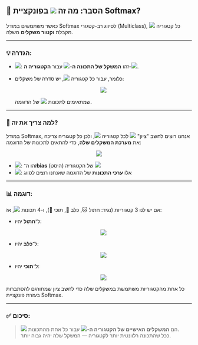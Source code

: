 ## 📘 הסבר: מה זה <img src="https://latex.codecogs.com/gif.latex?\beta_{j1},%20\dots,%20\beta_{jn}"/> בפונקציית Softmax?
  
כאשר משתמשים במודל Softmax לסיווג רב-קטגורי (Multiclass), כל קטגוריה <img src="https://latex.codecogs.com/gif.latex?j"/> מקבלת **וקטור משקלים** משלה.
  
---
  
### 💡 הגדרה:
  
- <img src="https://latex.codecogs.com/gif.latex?\beta_{ji}"/>: זהו **המשקל של התכונה ה-<img src="https://latex.codecogs.com/gif.latex?i"/>** עבור **הקטגוריה ה-<img src="https://latex.codecogs.com/gif.latex?j"/>**.
- כלומר, עבור כל קטגוריה <img src="https://latex.codecogs.com/gif.latex?j"/>, יש סדרה של משקלים:
  <p align="center"><img src="https://latex.codecogs.com/gif.latex?\beta_{j1},%20\beta_{j2},%20\dots,%20\beta_{jn}"/></p>  
  
  שמתאימים לתכונות <img src="https://latex.codecogs.com/gif.latex?x_1,%20x_2,%20\dots,%20x_n"/> של הדוגמה.
  
---
  
### 🧠 למה צריך את זה?
  
במודל Softmax, אנחנו רוצים לחשב "ציון" <img src="https://latex.codecogs.com/gif.latex?z_j"/> לכל קטגוריה <img src="https://latex.codecogs.com/gif.latex?j"/>, ולכן כל קטגוריה צריכה את **מערכת המשקלים שלה**, כדי להתאים לתכונות של הדוגמה:
  
<p align="center"><img src="https://latex.codecogs.com/gif.latex?z_j%20=%20\beta_{j0}%20+%20\beta_{j1}x_1%20+%20\beta_{j2}x_2%20+%20\dots%20+%20\beta_{jn}x_n"/></p>  
  
  
- <img src="https://latex.codecogs.com/gif.latex?\beta_{j0}"/>: זהו ה־**bias** (היסט) של הקטגוריה <img src="https://latex.codecogs.com/gif.latex?j"/>
- <img src="https://latex.codecogs.com/gif.latex?x_i"/>: אלו **ערכי התכונות** של הדוגמה שאנחנו רוצים לסווג
  
---
  
### 📊 דוגמה:
  
אם יש לנו 3 קטגוריות (נגיד: חתול 🐱, כלב 🐶, תוכי 🦜), ו-4 תכונות <img src="https://latex.codecogs.com/gif.latex?x_1%20\dots%20x_4"/>, אז:
  
- ל־**חתול** יהיו:  
  <p align="center"><img src="https://latex.codecogs.com/gif.latex?\beta_{cat0},%20\beta_{cat1},%20\beta_{cat2},%20\beta_{cat3},%20\beta_{cat4}"/></p>  
  
  
- ל־**כלב** יהיו:  
  <p align="center"><img src="https://latex.codecogs.com/gif.latex?\beta_{dog0},%20\beta_{dog1},%20\beta_{dog2},%20\beta_{dog3},%20\beta_{dog4}"/></p>  
  
  
- ל־**תוכי** יהיו:  
  <p align="center"><img src="https://latex.codecogs.com/gif.latex?\beta_{parrot0},%20\beta_{parrot1},%20\beta_{parrot2},%20\beta_{parrot3},%20\beta_{parrot4}"/></p>  
  
  
כל אחת מהקטגוריות משתמשת במשקלים שלה כדי לחשב ציון שמתורגם להסתברות בעזרת פונקציית Softmax.
  
---
  
### ✅ סיכום:
  
> <img src="https://latex.codecogs.com/gif.latex?\beta_{j1}%20\dots%20\beta_{jn}"/> הם **המשקלים האישיים של הקטגוריה ה-<img src="https://latex.codecogs.com/gif.latex?j"/>** עבור כל אחת מהתכונות.  
> ככל שהתכונה רלוונטית יותר לקטגוריה — המשקל שלה יהיה גבוה יותר.
  
  